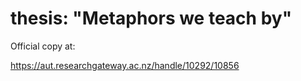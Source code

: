 # thesis: "Metaphors we teach by"

Official copy at: 

https://aut.researchgateway.ac.nz/handle/10292/10856
